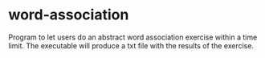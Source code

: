 # word-association
Program to let users do an abstract word association exercise within a time limit.  The executable will produce a txt file with the results of the exercise.

